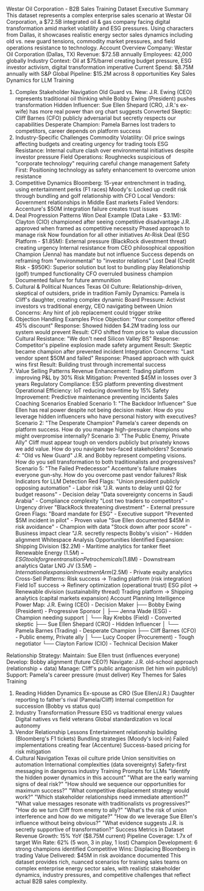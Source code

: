 Westar Oil Corporation - B2B Sales Training Dataset
Executive Summary
This dataset represents a complex enterprise sales scenario at Westar Oil Corporation, a $72.5B integrated oil & gas company facing digital transformation amid market volatility and ESG pressures. Using characters from Dallas, it showcases realistic energy sector sales dynamics including old vs. new guard tensions, commodity market pressures, and field operations resistance to technology.
Account Overview
Company: Westar Oil Corporation (Dallas, TX)
Revenue: $72.5B annually
Employees: 42,000 globally
Industry Context: Oil at $75/barrel creating budget pressure, ESG investor activism, digital transformation imperative
Current Spend: $8.75M annually with S&P Global
Pipeline: $15.2M across 8 opportunities
Key Sales Dynamics for LLM Training
1. Complex Stakeholder Navigation
Old Guard vs. New: J.R. Ewing (CEO) represents traditional oil thinking while Bobby Ewing (President) pushes transformation
Hidden Influencer: Sue Ellen Shepard (CRO, J.R.'s ex-wife) has more real power than org chart suggests
Converted Skeptic: Cliff Barnes (CFO) publicly adversarial but secretly respects our capabilities
Desperate Champion: Pamela Barnes lost traders to competitors, career depends on platform success
2. Industry-Specific Challenges
Commodity Volatility: Oil price swings affecting budgets and creating urgency for trading tools
ESG Resistance: Internal culture clash over environmental initiatives despite investor pressure
Field Operations: Roughnecks suspicious of "corporate technology" requiring careful change management
Safety First: Positioning technology as safety enhancement to overcome union resistance
3. Competitive Dynamics
Bloomberg: 15-year entrenchment in trading, using entertainment perks (F1 races)
Moody's: Locked up credit risk through bundling and golf relationship with CFO
Local Vendors: Government relationships in Middle East markets
Failed Vendors: Accenture's $50M integration failure creates trust issues
4. Deal Progression Patterns
Won Deal Example (Data Lake - $3.1M):
Clayton (CIO) championed after seeing competitive disadvantage
J.R. approved when framed as competitive necessity
Phased approach to manage risk
Now foundation for all other initiatives
At-Risk Deal (ESG Platform - $1.85M):
External pressure (BlackRock divestment threat) creating urgency
Internal resistance from CEO philosophical opposition
Champion (Jenna) has mandate but not influence
Success depends on reframing from "environmental" to "investor relations"
Lost Deal (Credit Risk - $950K):
Superior solution but lost to bundling play
Relationship (golf) trumped functionality
CFO overruled business champion
Documented failure for future ammunition
5. Cultural & Political Nuances
Texas Oil Culture: Relationship-driven, skeptical of outsiders, pride in tradition
Family Dynamics: Pamela is Cliff's daughter, creating complex dynamic
Board Pressure: Activist investors vs traditional energy, CEO navigating between
Union Concerns: Any hint of job replacement could trigger strike
6. Objection Handling Examples
Price Objection: "Your competitor offered 45% discount"
Response: Showed hidden $4.2M trading loss our system would prevent
Result: CFO shifted from price to value discussion
Cultural Resistance: "We don't need Silicon Valley BS"
Response: Competitor's pipeline explosion made safety argument
Result: Skeptic became champion after prevented incident
Integration Concerns: "Last vendor spent $50M and failed"
Response: Phased approach with quick wins first
Result: Building trust through incremental success
7. Value Selling Patterns
Revenue Enhancement: Trading platform improving P&L by 30%
Risk Mitigation: Prevented $45M in losses over 3 years
Regulatory Compliance: ESG platform preventing divestment
Operational Efficiency: IoT reducing downtime by 15%
Safety Improvement: Predictive maintenance preventing incidents
Sales Coaching Scenarios Enabled
Scenario 1: "The Backdoor Influencer"
Sue Ellen has real power despite not being decision maker. How do you leverage hidden influencers who have personal history with executives?
Scenario 2: "The Desperate Champion"
Pamela's career depends on platform success. How do you manage high-pressure champions who might overpromise internally?
Scenario 3: "The Public Enemy, Private Ally"
Cliff must appear tough on vendors publicly but privately knows we add value. How do you navigate two-faced stakeholders?
Scenario 4: "Old vs New Guard"
J.R. and Bobby represent competing visions. How do you sell transformation to both traditionalists and progressives?
Scenario 5: "The Failed Predecessor"
Accenture's failure makes everyone gun-shy. How do you overcome past vendor failures?
Risk Indicators for LLM Detection
Red Flags:
"Union president publicly opposing automation" - Labor risk
"J.R. wants to delay until Q2 for budget reasons" - Decision delay
"Data sovereignty concerns in Saudi Arabia" - Compliance complexity
"Lost two traders to competitors" - Urgency driver
"BlackRock threatening divestment" - External pressure
Green Flags:
"Board mandate for ESG" - Executive support
"Prevented $5M incident in pilot" - Proven value
"Sue Ellen documented $45M in risk avoidance" - Champion with data
"Stock down after poor score" - Business impact clear
"J.R. secretly respects Bobby's vision" - Hidden alignment
Whitespace Analysis Opportunities
Identified Expansion:
Shipping Division ($2.2M) - Maritime analytics for tanker fleet
Renewable Energy ($1.5M) - ESG tools for green transition
Petrochemicals ($1.8M) - Downstream analytics
Qatar LNG JV ($3.5M) - International expansion
Investment Arm ($2.5M) - Private equity analytics
Cross-Sell Patterns:
Risk success → Trading platform (risk integration)
Field IoT success → Refinery optimization (operational trust)
ESG pilot → Renewable division (sustainability thread)
Trading platform → Shipping analytics (capital markets expansion)
Account Planning Intelligence
Power Map:
J.R. Ewing (CEO) - Decision Maker
├── Bobby Ewing (President) - Progressive Sponsor
│   ├── Jenna Wade (ESG) - Champion needing support
│   └── Ray Krebbs (Field) - Converted skeptic
├── Sue Ellen Shepard (CRO) - Hidden Influencer
│   └── Pamela Barnes (Trading) - Desperate Champion
├── Cliff Barnes (CFO) - Public enemy, Private ally
│   └── Lucy Cooper (Procurement) - Tough negotiator
└── Clayton Farlow (CIO) - Technical Decision Maker

Relationship Strategy:
Maintain: Sue Ellen trust (influences everyone)
Develop: Bobby alignment (future CEO?)
Navigate: J.R. old-school approach (relationship + data)
Manage: Cliff's public antagonism (let him win publicly)
Support: Pamela's career pressure (must deliver)
Key Themes for Sales Training
1. Reading Hidden Dynamics
Ex-spouse as CRO (Sue Ellen/J.R.)
Daughter reporting to father's rival (Pamela/Cliff)
Internal competition for succession (Bobby vs status quo)
2. Industry Transformation Pressure
ESG vs traditional energy values
Digital natives vs field veterans
Global standardization vs local autonomy
3. Vendor Relationship Lessons
Entertainment relationship building (Bloomberg's F1 tickets)
Bundling strategies (Moody's lock-in)
Failed implementations creating fear (Accenture)
Success-based pricing for risk mitigation
4. Cultural Navigation
Texas oil culture pride
Union sensitivities on automation
International complexities (data sovereignty)
Safety-first messaging in dangerous industry
Training Prompts for LLMs
"Identify the hidden power dynamics in this account"
"What are the early warning signs of deal risk?"
"How should we sequence our opportunities for maximum success?"
"What competitive displacement strategy would work?"
"Which stakeholder relationships need immediate attention?"
"What value messages resonate with traditionalists vs progressives?"
"How do we turn Cliff from enemy to ally?"
"What's the risk of union interference and how do we mitigate?"
"How do we leverage Sue Ellen's influence without being obvious?"
"What evidence suggests J.R. is secretly supportive of transformation?"
Success Metrics in Dataset
Revenue Growth: 15% YoY ($8.75M current)
Pipeline Coverage: 1.7x of target
Win Rate: 62% (5 won, 3 in play, 1 lost)
Champion Development: 6 strong champions identified
Competitive Wins: Displacing Bloomberg in trading
Value Delivered: $45M in risk avoidance documented
This dataset provides rich, nuanced scenarios for training sales teams on complex enterprise energy sector sales, with realistic stakeholder dynamics, industry pressures, and competitive challenges that reflect actual B2B sales complexity.

